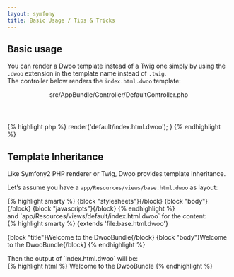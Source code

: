 ```yaml
---
layout: symfony
title: Basic Usage / Tips & Tricks
---
```


## Basic usage
You can render a Dwoo template instead of a Twig one simply by using the `.dwoo` extension in the template name instead of `.twig`.   
The controller below renders the `index.html.dwoo` template:
<div class="code-box">
<header>src/AppBundle/Controller/DefaultController.php</header>
{% highlight php %}
<?php
public function indexAction(Request $request)
{
    return $this->render('default/index.html.dwoo');
}
{% endhighlight %}
</div>

## Template Inheritance
Like Symfony2 PHP renderer or Twig, Dwoo provides template inheritance.   

Let’s assume you have a `app/Resources/views/base.html.dwoo` as layout:
<div class="code-box">
{% highlight smarty %}
<!DOCTYPE html>
<html>
<head>
    <meta charset="UTF-8" />
    <title>{block "title"}Welcome!{/block}</title>
    {block "stylesheets"}{/block}
</head>
<body>
    {block "body"}{/block}
    {block "javascripts"}{/block}
</body>
</html>
{% endhighlight %}
</div>
and `app/Resources/views/default/index.html.dwoo` for the content:
<div class="code-box">
{% highlight smarty %}
{extends 'file:base.html.dwoo'}

{block "title"}Welcome to the DwooBundle{/block}
{block "body"}Welcome to the DwooBundle{/block}
{% endhighlight %}
</div>
Then the output of `index.html.dwoo` will be:
<div class="code-box">
{% highlight html %}
<!DOCTYPE html>
<html>
<head>
    <meta charset="UTF-8" />
    <title>Welcome to the DwooBundle</title>
</head>
<body>
Welcome to the DwooBundle
</body>
</html>
{% endhighlight %}
</div>